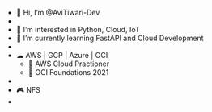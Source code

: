 - 👋 Hi, I’m @AviTiwari-Dev
- 
- 👀 I’m interested in Python, Cloud, IoT
- 🌱 I’m currently learning FastAPI and Cloud Development
-
- ☁ AWS | GCP | Azure | OCI
  - 📃 AWS Cloud Practioner
  - 📃 OCI Foundations 2021
- 
- 🎮 NFS
- 
